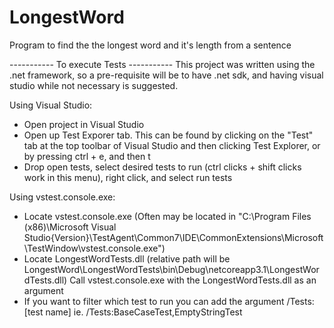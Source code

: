 # LongestWord
Program to find the the longest word and it's length from a sentence

----------- To execute Tests -----------
This project was written using the .net framework, so a pre-requisite will be to have .net sdk, and having visual studio while not necessary is suggested.

Using Visual Studio:
- Open project in Visual Studio 
- Open up Test Exporer tab. This can be found by clicking on the "Test" tab at the top toolbar of Visual Studio and then clicking Test Explorer, or by pressing ctrl + e, and then t
- Drop open tests, select desired tests to run (ctrl clicks + shift clicks work in this menu), right click, and select run tests

Using vstest.console.exe:
- Locate vstest.console.exe 
(Often may be located in "C:\Program Files (x86)\Microsoft Visual Studio\{Version}\TestAgent\Common7\IDE\CommonExtensions\Microsoft\TestWindow\vstest.console.exe")
- Locate LongestWordTests.dll (relative path will be  LongestWord\LongestWordTests\bin\Debug\netcoreapp3.1\LongestWordTests.dll)
Call vstest.console.exe with the LongestWordTests.dll as an argument
- If you want to filter which test to run you can add the argument /Tests:[test name] ie. /Tests:BaseCaseTest,EmptyStringTest 

